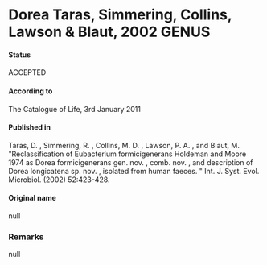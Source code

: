 Dorea Taras, Simmering, Collins, Lawson & Blaut, 2002 GENUS
=======

#### Status
ACCEPTED

#### According to
The Catalogue of Life, 3rd January 2011

#### Published in
Taras, D. , Simmering, R. , Collins, M. D. , Lawson, P. A. , and Blaut, M. "Reclassification of Eubacterium formicigenerans Holdeman and Moore 1974 as Dorea formicigenerans gen. nov. , comb. nov. , and description of Dorea longicatena sp. nov. , isolated from human faeces. " Int. J. Syst. Evol. Microbiol. (2002) 52:423-428.

#### Original name
null

### Remarks
null